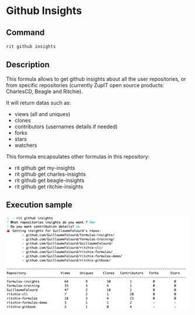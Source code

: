 # Github Insights

## Command

```bash
rit github insights
```

## Description

This formula allows to get github insights about all the user repositories, or from specific repositories (currently ZupIT open source products: CharlesCD, Beagle and Ritchie).

It will return datas such as:
- views (all and uniques)
- clones
- contributors (usernames details if needed)
- forks
- stars
- watchers

This formula encapsulates other formulas in this repository:
- rit github get my-insights
- rit github get charles-insights
- rit github get beagle-insights
- rit github get ritchie-insights

## Execution sample

<img class="special-img-class" src="/github/insights/docs/img/rit-github-insights-sample.png" />